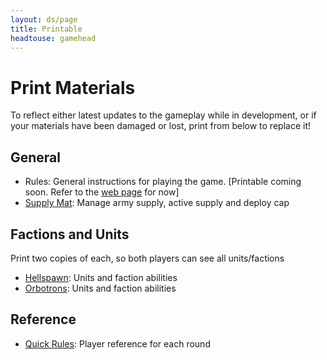 ```yaml
---
layout: ds/page
title: Printable
headtouse: gamehead
---
```


# Print Materials
To reflect either latest updates to the gameplay while in development, or if your materials have been damaged or lost, print from below to replace it!
## General
* Rules: General instructions for playing the game. \[Printable coming soon. Refer to the [web page](../rules.html) for now\]
* [Supply Mat](SupplyMat.pdf): Manage army supply, active supply and deploy cap
## Factions and Units
Print two copies of each, so both players can see all units/factions
* [Hellspawn](Hellspawn.pdf): Units and faction abilities
* [Orbotrons](Orbotrons.pdf): Units and faction abilities
## Reference
* [Quick Rules](QuickRules.pdf): Player reference for each round
